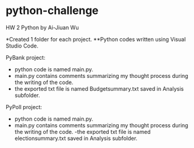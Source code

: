 # python-challenge
HW 2 Python by Ai-Jiuan Wu

*Created 1 folder for each project.
**Python codes written using Visual Studio Code.

PyBank project:
- python code is named main.py. 
- main.py contains comments summarizing my thought process during the writing of the code.
- the exported txt file is named Budgetsummary.txt saved in Analysis subfolder.

PyPoll project:
- python code is named main.py.
- main.py contains comments summarizing my thought process during the writing of the code.
-the exported txt file is named electionsummary.txt saved in Analysis subfolder.
